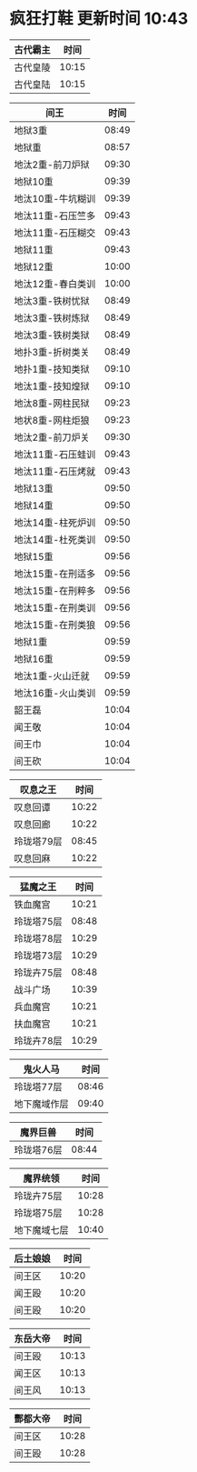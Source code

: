 # 疯狂打鞋 更新时间 10:43

| 古代霸主   | 时间    |
|--------|-------|
| 古代皇陵 | 10:15 |
| 古代皇陆 | 10:15 |

| 间王   | 时间    |
|--------|-------|
| 地狱3重 | 08:49 |
| 地狱重 | 08:57 |
| 地汰2重-前刀炉狱 | 09:30 |
| 地狱10重 | 09:39 |
| 地汰10重-牛坑糊训 | 09:39 |
| 地汰11重-石压竺多 | 09:43 |
| 地汰11重-石压糊交 | 09:43 |
| 地狱11重 | 09:43 |
| 地狱12重 | 10:00 |
| 地汰12重-春白类训 | 10:00 |
| 地汰3重-铁树忧狱 | 08:49 |
| 地汰3重-铁树炼狱 | 08:49 |
| 地汰3重-铁树类狱 | 08:49 |
| 地扑3重-折树类关 | 08:49 |
| 地扑1重-技知类狱 | 09:10 |
| 地汰1重-技知煌狱 | 09:10 |
| 地汰8重-网柱民狱 | 09:23 |
| 地状8重-网柱炬狼 | 09:23 |
| 地汰2重-前刀炉关 | 09:30 |
| 地汰11重-石压蛙训 | 09:43 |
| 地汰11重-石压烤就 | 09:43 |
| 地狱13重 | 09:50 |
| 地狱14重 | 09:50 |
| 地汰14重-柱死炉训 | 09:50 |
| 地汰14重-杜死类训 | 09:50 |
| 地狱15重 | 09:56 |
| 地汰15重-在刑适多 | 09:56 |
| 地汰15重-在刑粹多 | 09:56 |
| 地汰15重-在刑类训 | 09:56 |
| 地汰15重-在刑类狼 | 09:56 |
| 地狱1重 | 09:59 |
| 地狱16重 | 09:59 |
| 地汰1重-火山迁就 | 09:59 |
| 地汰16重-火山类训 | 09:59 |
| 韶王磊 | 10:04 |
| 闻王敬 | 10:04 |
| 间王巾 | 10:04 |
| 间王砍 | 10:04 |

| 叹息之王   | 时间    |
|--------|-------|
| 叹息回谭 | 10:22 |
| 叹息回廊 | 10:22 |
| 玲珑塔79层 | 08:45 |
| 叹息回麻 | 10:22 |

| 猛魔之王   | 时间    |
|--------|-------|
| 铁血魔宫 | 10:21 |
| 玲珑塔75层 | 08:48 |
| 玲珑塔78层 | 10:29 |
| 玲珑塔73层 | 10:29 |
| 玲珑卉75层 | 08:48 |
| 战斗广场 | 10:39 |
| 兵血魔宫 | 10:21 |
| 扶血魔宫 | 10:21 |
| 玲珑卉78层 | 10:29 |

| 鬼火人马   | 时间    |
|--------|-------|
| 玲珑塔77层 | 08:46 |
| 地下魔域作层 | 09:40 |

| 魔界巨兽   | 时间    |
|--------|-------|
| 玲珑塔76层 | 08:44 |

| 魔界统领   | 时间    |
|--------|-------|
| 玲珑卉75层 | 10:28 |
| 玲珑塔75层 | 10:28 |
| 地下魔域七层 | 10:40 |

| 后土娘娘   | 时间    |
|--------|-------|
| 间王区 | 10:20 |
| 闻王殴 | 10:20 |
| 间王殴 | 10:20 |

| 东岳大帝   | 时间    |
|--------|-------|
| 间王殴 | 10:13 |
| 闻王区 | 10:13 |
| 间王风 | 10:13 |

| 酆都大帝   | 时间    |
|--------|-------|
| 间王区 | 10:28 |
| 间王殴 | 10:28 |